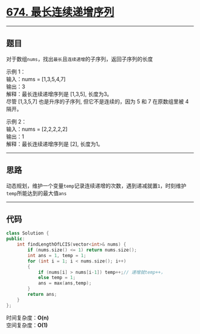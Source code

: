 # [674. 最长连续递增序列](https://leetcode.cn/problems/longest-continuous-increasing-subsequence/)

---

## 题目

对于数组`nums`，找出`最长`且`连续递增`的子序列，返回子序列的长度

示例 1：  
输入：nums = [1,3,5,4,7]  
输出：3  
解释：最长连续递增序列是 [1,3,5], 长度为3。  
尽管 [1,3,5,7] 也是升序的子序列, 但它不是连续的，因为 5 和 7 在原数组里被 4 隔开。

示例 2：  
输入：nums = [2,2,2,2,2]  
输出：1  
解释：最长连续递增序列是 [2], 长度为1。

---

## 思路

动态规划，维护一个变量`temp`记录连续递增的次数，遇到递减就置`1`，时刻维护`temp`所能达到的最大值`ans`

---

## 代码

```C++
class Solution {
public:
    int findLengthOfLCIS(vector<int>& nums) {
        if (nums.size() <= 1) return nums.size();
        int ans = 1, temp = 1;
        for (int i = 1; i < nums.size(); i++)
        {
            if (nums[i] > nums[i-1]) temp++;// 递增就temp++，
            else temp = 1;
            ans = max(ans,temp);
        }
        return ans;
    }
};
```

时间复杂度：**O(n)**  
空间复杂度：**O(1)**
